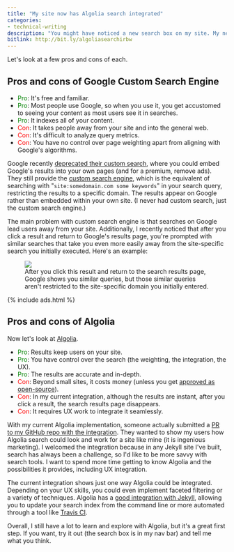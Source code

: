 ```yaml
---
title: "My site now has Algolia search integrated"
categories:
- technical-writing
description: "You might have noticed a new search box on my site. My new search integrates <a href='https://www.algolia.com/'>Algolia</a>'s search service, replacing the Google Custom Search Engine I previously had. While Google Custom Search Engine was good, it draws people away from my site and more into the general web. There are tradeoffs to both Google Custom Search and Algolia."
bitlink: http://bit.ly/algoliasearchirbw
---
```

Let's look at a few pros and cons of each.

## Pros and cons of Google Custom Search Engine

* <span style="color: green">Pro</span>: It's free and familiar.
* <span style="color: green">Pro</span>: Most people use Google, so when you use it, you get accustomed to seeing your content as most users see it in searches.
* <span style="color: green">Pro</span>: It indexes all of your content.
* <span style="color: red">Con</span>: It takes people away from your site and into the general web.
* <span style="color: red">Con</span>: It's difficult to analyze query metrics.
* <span style="color: red">Con</span>: You have no control over page weighting apart from aligning with Google's algorithms.

Google recently [deprecated their custom search](https://searchengineland.com/google-sunset-google-site-search-product-recommends-ad-supported-custom-search-engine-269834), where you could embed Google's results into your own pages (and for a premium, remove ads). They still provide the [custom search engine](https://support.google.com/customsearch/answer/7669707?hl=en), which is the equivalent of searching with "<code>site:somedomain.com some keywords</code>" in your search query, restricting the results to a specific domain. The results appear on Google rather than embedded within your own site. (I never had custom search, just the custom search engine.)

The main problem with custom search engine is that searches on Google lead users away from your site. Additionally, I recently noticed that after you click a result and return to Google's results page, you're prompted with similar searches that take you even more easily away from the site-specific search you initially executed. Here's an example:

<figure><img src="{{site.media}}/googlesearchsimilar.png"/><figcaption>After you click this result and return to the search results page, Google shows you similar queries, but those similar queries aren't restricted to the site-specific domain you initially entered.</figcaption></figure>

{% include ads.html %}

## Pros and cons of Algolia

Now let's look at <a href='https://www.algolia.com/'>Algolia</a>.

* <span style="color: green">Pro</span>: Results keep users on your site.
* <span style="color: green">Pro</span>: You have control over the search (the weighting, the integration, the UX).
* <span style="color: green">Pro</span>: The results are accurate and in-depth.
* <span style="color: red">Con</span>: Beyond small sites, it costs money (unless you get [approved as open-source](https://www.algolia.com/for-open-source)).
* <span style="color: red">Con</span>: In my current integration, although the results are instant, after you click a result, the search results page disappears.
* <span style="color: red">Con</span>: It requires UX work to integrate it seamlessly.

With my current Algolia implementation, someone actually submitted a [PR to my GitHub repo with the integration](https://github.com/tomjoht/tomjoht.github.io/pull/3). They wanted to show my users how Algolia search could look and work for a site like mine (it is ingenious marketing). I welcomed the integration because in any Jekyll site I've built, search has always been a challenge, so I'd like to be more savvy with search tools. I want to spend more time getting to know Algolia and the possibilities it provides, including UX integration.

The current integration shows just one way Algolia could be integrated. Depending on your UX skills, you could even implement faceted filtering or a variety of techniques. Algolia has a [good integration with Jekyll](https://github.com/algolia/jekyll-algolia), allowing you to update your search index from the command line or more automated through a tool like [Travis CI](https://travis-ci.org/).

Overall, I still have a lot to learn and explore with Algolia, but it's a great first step. If you want, try it out (the search box is in my nav bar) and tell me what you think.
